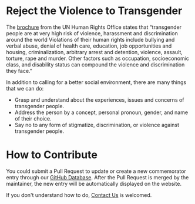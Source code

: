 # Reject the Violence to Transgender

The [brochure](https://www.unfe.org/zh-hans/learn-more/) from the UN Human Rights Office states that “transgender people are at very high risk of violence, harassment and discrimination around the world Violations of their human rights include bullying and verbal abuse, denial of health care, education, job opportunities and housing, criminalization, arbitrary arrest and detention, violence, assault, torture, rape and murder. Other factors such as occupation, socioeconomic class, and disability status can compound the violence and discrimination they face."  

In addition to calling for a better social environment, there are many things that we can do:  
- Grasp and understand about the experiences, issues and concerns of transgender people.  
- Address the person by a concept, personal pronoun, gender, and name of their choice.  
- Say no to any form of stigmatize, discrimination, or violence against transgender people.  

# How to Contribute

You could submit a Pull Request to update or create a new commemorator entry through our [GitHub Database](https://github.com/one-among-us/data). After the Pull Request is merged by the maintainer, the new entry will be automatically displayed on the website.  

If you don't understand how to do, [Contact Us](/about) is welcomed.  